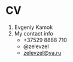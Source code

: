 # CV

1. Evgeniy Kamok
1. My contact info
    + +37529 8888 710
    + @zelevzel
    + zelevzel@ya.ru
